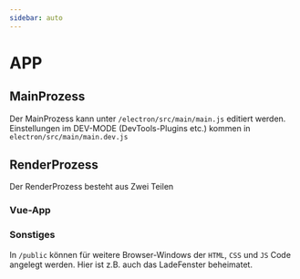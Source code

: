 ```yaml
---
sidebar: auto
---
```


# APP

## MainProzess

Der MainProzess kann unter `/electron/src/main/main.js` editiert werden. Einstellungen im DEV-MODE (DevTools-Plugins etc.) kommen in `electron/src/main/main.dev.js`

## RenderProzess

Der RenderProzess besteht aus Zwei Teilen

### Vue-App

### Sonstiges

In `/public` können für weitere Browser-Windows der `HTML`, `CSS` und `JS` Code angelegt werden. Hier ist z.B. auch das LadeFenster beheimatet.
